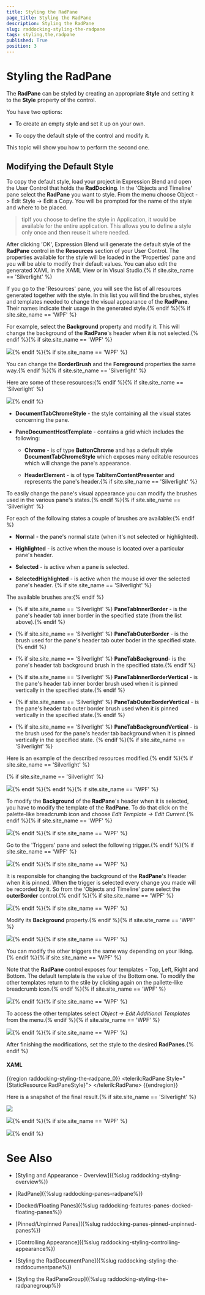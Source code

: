 ```yaml
---
title: Styling the RadPane
page_title: Styling the RadPane
description: Styling the RadPane
slug: raddocking-styling-the-radpane
tags: styling,the,radpane
published: True
position: 3
---
```


# Styling the RadPane

The __RadPane__ can be styled by creating an appropriate __Style__ and setting it to the __Style__ property of the control.

You have two options:

* To create an empty style and set it up on your own.

* To copy the default style of the control and modify it.

This topic will show you how to perform the second one.

## Modifying the Default Style

To copy the default style, load your project in Expression Blend and open the User Control that holds the __RadDocking__. In the 'Objects and Timeline' pane select the __RadPane__ you want to style. From the menu choose Object -> Edit Style -> Edit a Copy. You will be prompted for the name of the style and where to be placed.

>tipIf you choose to define the style in Application, it would be available for the entire application. This allows you to define a style only once and then reuse it where needed.

After clicking 'OK', Expression Blend will generate the default style of the __RadPane__ control in the __Resources__ section of your User Control. The properties available for the style will be loaded in the 'Properties' pane and you will be able to modify their default values. You can also edit the generated XAML in the XAML View or in Visual Studio.{% if site.site_name == 'Silverlight' %}

If you go to the 'Resources' pane, you will see the list of all resources generated together with the style. In this list you will find the brushes, styles and templates needed to change the visual appearance of the __RadPane__. Their names indicate their usage in the generated style.{% endif %}{% if site.site_name == 'WPF' %}

For example, select the __Background__ property and modify it. This will change the background of the __RadPane__'s header when it is not selected.{% endif %}{% if site.site_name == 'WPF' %}

![](images/RadDocking_StylingRadPane_04_05_WPF.png){% endif %}{% if site.site_name == 'WPF' %}

You can change the __BorderBrush__ and the __Foreground__ properties the same way.{% endif %}{% if site.site_name == 'Silverlight' %}

Here are some of these resources:{% endif %}{% if site.site_name == 'Silverlight' %}

![](images/RadDocking_StylingRadPane_05.png){% endif %}

* __DocumentTabChromeStyle__ - the style containing all the visual states concerning the pane.

* __PaneDocumentHostTemplate__ - contains a grid which includes the following:

	* __Chrome__ - is of type __ButtonChrome__ and has a default style __DocumentTabChromeStyle__ which exposes many editable resources which will change the pane's appearance.

	* __HeaderElement__ - is of type __TabItemContentPresenter__ and represents the pane's header.{% if site.site_name == 'Silverlight' %}

To easily change the pane's visual appearance you can modify the brushes used in the various pane's states.{% endif %}{% if site.site_name == 'Silverlight' %}

For each of the following states a couple of brushes are available:{% endif %}

* __Normal__ - the pane's normal state (when it's not selected or highlighted).

* __Highlighted__ - is active when the mouse is located over a particular pane's header.

* __Selected__ - is active when a pane is selected.

* __SelectedHighlighted__ - is active when the mouse id over the selected pane's header. {% if site.site_name == 'Silverlight' %}

The available brushes are:{% endif %}

* {% if site.site_name == 'Silverlight' %} __PaneTabInnerBorder__ - is the pane's header tab inner border in the specified state (from the list above).{% endif %}

* {% if site.site_name == 'Silverlight' %} __PaneTabOuterBorder__ - is the brush used for the pane's header tab outer boder in the specified state. {% endif %}

* {% if site.site_name == 'Silverlight' %} __PaneTabBackground__- is the pane's header tab background brush in the specified state.{% endif %}

* {% if site.site_name == 'Silverlight' %} __PaneTabInnerBorderVertical__ - is the pane's header tab inner border brush used when it is pinned vertically in the specified state.{% endif %}

* {% if site.site_name == 'Silverlight' %} __PaneTabOuterBorderVertical__ - is the pane's header tab outer border brush used when it is pinned vertically in the specified state.{% endif %}

* {% if site.site_name == 'Silverlight' %} __PaneTabBackgroundVertical__ - is the brush used for the pane's header tab background when it is pinned vertically in the specified state. {% endif %}{% if site.site_name == 'Silverlight' %}

Here is an example of the described resources modified.{% endif %}{% if site.site_name == 'Silverlight' %}

{% if site.site_name == 'Silverlight' %}

![](images/RadDocking_StylingRadPane_06.png){% endif %}{% endif %}{% if site.site_name == 'WPF' %}

To modify the __Background__ of the __RadPane__'s header when it is selected, you have to modify the template of the __RadPane__. To do that click on the palette-like breadcrumb icon and choose *Edit Template -> Edit Current.*{% endif %}{% if site.site_name == 'WPF' %}

![](images/RadDocking_StylingRadPane_06_WPF.png){% endif %}{% if site.site_name == 'WPF' %}

Go to the 'Triggers' pane and select the following trigger.{% endif %}{% if site.site_name == 'WPF' %}

![](images/RadDocking_StylingRadPane_07_WPF.png){% endif %}{% if site.site_name == 'WPF' %}

It is responsible for changing the background of the __RadPane__'s Header when it is pinned. When the trigger is selected every change you made will be recorded by it. So from the 'Objects and Timeline' pane select the __outerBorder__ control.{% endif %}{% if site.site_name == 'WPF' %}

![](images/RadDocking_StylingRadPane_08_WPF.png){% endif %}{% if site.site_name == 'WPF' %}

Modify its __Background__ property.{% endif %}{% if site.site_name == 'WPF' %}

![](images/RadDocking_StylingRadPane_09_WPF.png){% endif %}{% if site.site_name == 'WPF' %}

You can modify the other triggers the same way depending on your liking.{% endif %}{% if site.site_name == 'WPF' %}

Note that the __RadPane__ control exposes four templates - Top, Left, Right and Bottom. The default template is the value of the Bottom one. To modify the other templates return to the stile by clicking again on the pallette-like breadcrumb icon.{% endif %}{% if site.site_name == 'WPF' %}

![](images/RadDocking_StylingRadPane_10_WPF.png){% endif %}{% if site.site_name == 'WPF' %}

To access the other templates select *Object -> Edit Additional Templates* from the menu.{% endif %}{% if site.site_name == 'WPF' %}

![](images/RadDocking_StylingRadPane_11_WPF.png){% endif %}{% if site.site_name == 'WPF' %}

After finishing the modifications, set the style to the desired __RadPanes__.{% endif %}

#### __XAML__

{{region raddocking-styling-the-radpane_0}}
	<telerik:RadPane Style="{StaticResource RadPaneStyle}">
	</telerik:RadPane>
{{endregion}}

Here is a snapshot of the final result.{% if site.site_name == 'Silverlight' %}

![](images/RadDocking_StylingRadPane_12.png)

![](images/RadDocking_StylingRadPane_13.png){% endif %}{% if site.site_name == 'WPF' %}

![](images/RadDocking_StylingRadPane_12_WPF.png){% endif %}

# See Also

 * [Styling and Appearance - Overview]({%slug raddocking-styling-overview%})

 * [RadPane]({%slug raddocking-panes-radpane%})

 * [Docked/Floating Panes]({%slug raddocking-features-panes-docked-floating-panes%})

 * [Pinned/Unpinned Panes]({%slug raddocking-panes-pinned-unpinned-panes%})

 * [Controlling Appearance]({%slug raddocking-styling-controlling-appearance%})

 * [Styling the RadDocumentPane]({%slug raddocking-styling-the-raddocumentpane%})

 * [Styling the RadPaneGroup]({%slug raddocking-styling-the-radpanegroup%})
